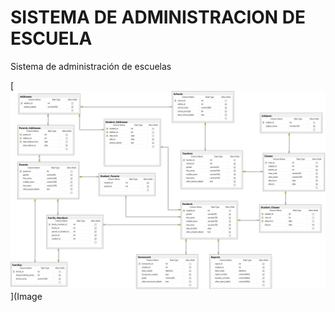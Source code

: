 # SISTEMA DE ADMINISTRACION DE ESCUELA
Sistema de administración de escuelas 

[![Diagram](https://github.com/PORTAFOLIO-PROYECTOS/SISTEMA_ADMINISTRACION_ESCUELA/blob/master/DBEscuela.png?raw=true)](Image
